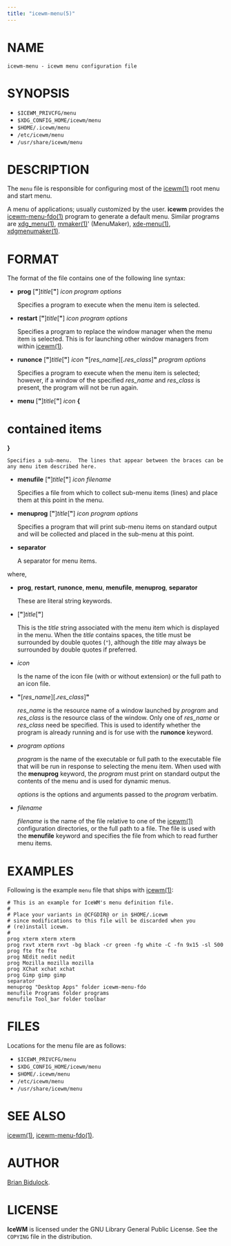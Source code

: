 ```yaml
---
title: "icewm-menu(5)"
---
```

# NAME

    icewm-menu - icewm menu configuration file

# SYNOPSIS

- `$ICEWM_PRIVCFG/menu`
- `$XDG_CONFIG_HOME/icewm/menu`
- `$HOME/.icewm/menu`
- `/etc/icewm/menu`
- `/usr/share/icewm/menu`

# DESCRIPTION

The `menu` file is responsible for configuring most of the [icewm(1)](icewm.md)
root menu and start menu.

A menu of applications; usually customized by the user.  **icewm**
provides the [icewm-menu-fdo(1)](icewm-menu-fdo.md) program to generate a default menu.
Similar programs are [xdg\_menu(1)](https://manned.org/xdg_menu.1), [mmaker(1)](https://manned.org/mmaker.1)' (MenuMaker),
[xde-menu(1)](https://manned.org/xde-menu.1), [xdgmenumaker(1)](https://manned.org/xdgmenumaker.1).

# FORMAT

The format of the file contains one of the following line syntax:

- **prog** \[**"**\]_title_\[**"**\] _icon_ _program_ _options_

    Specifies a program to execute when the menu item is selected.

- **restart** \[**"**\]_title_\[**"**\] _icon_ _program_ _options_

    Specifies a program to replace the window manager when the menu item is
    selected.  This is for launching other window managers from within
    [icewm(1)](icewm.md).

- **runonce** \[**"**\]_title_\[**"**\] _icon_ **"**\[_res\_name_\]\[**.**_res\_class_\]**"** _program_ _options_

    Specifies a program to execute when the menu item is selected; however,
    if a window of the specified _res\_name_ and _res\_class_ is present,
    the program will not be run again.

- **menu** \[**"**\]_title_\[**"**\] _icon_ **{**
 # contained items
 **}**

    Specifies a sub-menu.  The lines that appear between the braces can be
    any menu item described here.

- **menufile** \[**"**\]_title_\[**"**\] _icon_ _filename_

    Specifies a file from which to collect sub-menu items (lines) and place
    them at this point in the menu.

- **menuprog** \[**"**\]_title_\[**"**\] _icon_ _program_ _options_

    Specifies a program that will print sub-menu items on standard output
    and will be collected and placed in the sub-menu at this point.

- **separator**

    A separator for menu items.

where,

- **prog**, **restart**, **runonce**, **menu**, **menufile**,
**menuprog**, **separator**

    These are literal string keywords.

- \[**"**\]_title_\[**"**\]

    This is the _title_ string associated with the menu item which is
    displayed in the menu.  When the _title_ contains spaces, the title
    must be surrounded by double quotes (`"`), although the _title_ may
    always be surrounded by double quotes if preferred.

- _icon_

    Is the name of the icon file (with or without extension) or the full
    path to an icon file.

- **"**\[_res\_name_\]\[**.**_res\_class_\]**"**

    _res\_name_ is the resource name of a window launched by _program_ and
    _res\_class_ is the resource class of the window.  Only one of
    _res\_name_ or _res\_class_ need be specified.  This is used to identify
    whether the program is already running and is for use with the
    **runonce** keyword.

- _program_ _options_

    _program_ is the name of the executable or full path to the executable file that will
    be run in response to selecting the menu item.  When used with the
    **menuprog** keyword, the _program_ must print on standard output the
    contents of the menu and is used for dynamic menus.

    _options_ is the options and arguments passed to the _program_
    verbatim.

- _filename_

    _filename_ is the name of the file relative to one of the [icewm(1)](icewm.md)
    configuration directories, or the full path to a file.  The file is used
    with the **menufile** keyword and specifies the file from which to read
    further menu items.

# EXAMPLES

Following is the example `menu` file that ships with [icewm(1)](icewm.md):

    # This is an example for IceWM's menu definition file.
    #
    # Place your variants in @CFGDIR@ or in $HOME/.icewm
    # since modifications to this file will be discarded when you
    # (re)install icewm.
    #
    prog xterm xterm xterm
    prog rxvt xterm rxvt -bg black -cr green -fg white -C -fn 9x15 -sl 500
    prog fte fte fte
    prog NEdit nedit nedit
    prog Mozilla mozilla mozilla
    prog XChat xchat xchat
    prog Gimp gimp gimp
    separator
    menuprog "Desktop Apps" folder icewm-menu-fdo
    menufile Programs folder programs
    menufile Tool_bar folder toolbar

# FILES

Locations for the menu file are as follows:

- `$ICEWM_PRIVCFG/menu`
- `$XDG_CONFIG_HOME/icewm/menu`
- `$HOME/.icewm/menu`
- `/etc/icewm/menu`
- `/usr/share/icewm/menu`

# SEE ALSO

[icewm(1)](icewm.md),
[icewm-menu-fdo(1)](icewm-menu-fdo.md).

# AUTHOR

[Brian Bidulock](mailto:bidulock@openss7.org).

# LICENSE

**IceWM** is licensed under the GNU Library General Public License.
See the `COPYING` file in the distribution.
